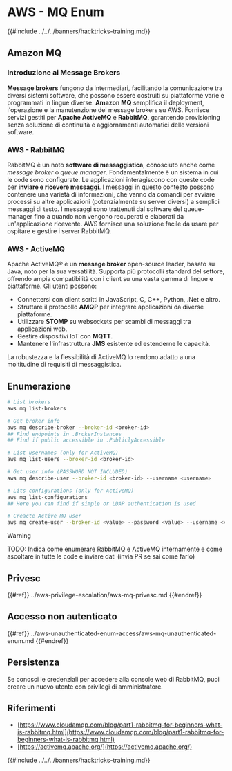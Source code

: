 # AWS - MQ Enum

{{#include ../../../banners/hacktricks-training.md}}

## Amazon MQ

### Introduzione ai Message Brokers

**Message brokers** fungono da intermediari, facilitando la comunicazione tra diversi sistemi software, che possono essere costruiti su piattaforme varie e programmati in lingue diverse. **Amazon MQ** semplifica il deployment, l'operazione e la manutenzione dei message brokers su AWS. Fornisce servizi gestiti per **Apache ActiveMQ** e **RabbitMQ**, garantendo provisioning senza soluzione di continuità e aggiornamenti automatici delle versioni software.

### AWS - RabbitMQ

RabbitMQ è un noto **software di messaggistica**, conosciuto anche come _message broker_ o _queue manager_. Fondamentalmente è un sistema in cui le code sono configurate. Le applicazioni interagiscono con queste code per **inviare e ricevere messaggi**. I messaggi in questo contesto possono contenere una varietà di informazioni, che vanno da comandi per avviare processi su altre applicazioni (potenzialmente su server diversi) a semplici messaggi di testo. I messaggi sono trattenuti dal software del queue-manager fino a quando non vengono recuperati e elaborati da un'applicazione ricevente. AWS fornisce una soluzione facile da usare per ospitare e gestire i server RabbitMQ.

### AWS - ActiveMQ

Apache ActiveMQ® è un **message broker** open-source leader, basato su Java, noto per la sua versatilità. Supporta più protocolli standard del settore, offrendo ampia compatibilità con i client su una vasta gamma di lingue e piattaforme. Gli utenti possono:

- Connettersi con client scritti in JavaScript, C, C++, Python, .Net e altro.
- Sfruttare il protocollo **AMQP** per integrare applicazioni da diverse piattaforme.
- Utilizzare **STOMP** su websockets per scambi di messaggi tra applicazioni web.
- Gestire dispositivi IoT con **MQTT**.
- Mantenere l'infrastruttura **JMS** esistente ed estenderne le capacità.

La robustezza e la flessibilità di ActiveMQ lo rendono adatto a una moltitudine di requisiti di messaggistica.

## Enumerazione
```bash
# List brokers
aws mq list-brokers

# Get broker info
aws mq describe-broker --broker-id <broker-id>
## Find endpoints in .BrokerInstances
## Find if public accessible in .PubliclyAccessible

# List usernames (only for ActiveMQ)
aws mq list-users --broker-id <broker-id>

# Get user info (PASSWORD NOT INCLUDED)
aws mq describe-user --broker-id <broker-id> --username <username>

# Lits configurations (only for ActiveMQ)
aws mq list-configurations
## Here you can find if simple or LDAP authentication is used

# Creacte Active MQ user
aws mq create-user --broker-id <value> --password <value> --username <value> --console-access
```
> [!WARNING]
> TODO: Indica come enumerare RabbitMQ e ActiveMQ internamente e come ascoltare in tutte le code e inviare dati (invia PR se sai come farlo)

## Privesc

{{#ref}}
../aws-privilege-escalation/aws-mq-privesc.md
{{#endref}}

## Accesso non autenticato

{{#ref}}
../aws-unauthenticated-enum-access/aws-mq-unauthenticated-enum.md
{{#endref}}

## Persistenza

Se conosci le credenziali per accedere alla console web di RabbitMQ, puoi creare un nuovo utente con privilegi di amministratore.

## Riferimenti

- [https://www.cloudamqp.com/blog/part1-rabbitmq-for-beginners-what-is-rabbitmq.html](https://www.cloudamqp.com/blog/part1-rabbitmq-for-beginners-what-is-rabbitmq.html)
- [https://activemq.apache.org/](https://activemq.apache.org/)

{{#include ../../../banners/hacktricks-training.md}}
